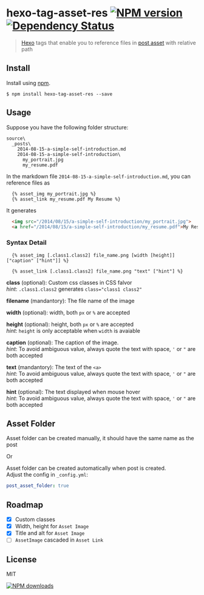 hexo-tag-asset-res  [![NPM version][npm-image]][npm-url] [![Dependency Status][depstat-image]][depstat-url]
==================

> [Hexo][hexo-url] tags that enable you to reference files in [post asset] with relative path

## Install

Install using [npm][npm-url].

    $ npm install hexo-tag-asset-res --save

## Usage

Suppose you have the following folder structure:
```
source\
  _posts\
    2014-08-15-a-simple-self-introduction.md
    2014-08-15-a-simple-self-introduction\
      my_portrait.jpg
      my_resume.pdf
```

In the markdown file `2014-08-15-a-simple-self-introduction.md`, you can reference files as

```
  {% asset_img my_portrait.jpg %}
  {% asset_link my_resume.pdf My Resume %}
```
It generates

```html
  <img src="/2014/08/15/a-simple-self-introduction/my_portrait.jpg">
  <a href="/2014/08/15/a-simple-self-introduction/my_resume.pdf">My Resume</a>
```

### Syntax Detail

```
  {% asset_img [.class1.class2] file_name.png [width [height]] ["caption" ["hint"]] %}

  {% asset_link [.class1.class2] file_name.png "text" ["hint"] %}
```

**class** (optional): Custom css classes in CSS falvor  
*hint*: `.class1.class2` generates `class="class1 class2"`

**filename** (mandantory): The file name of the image

**width** (optional): width, both `px` or `%` are accepted

**height** (optional): height, both `px` or `%` are accepted  
*hint*: `height` is only acceptable when `width` is avaiable

**caption** (optional): The caption of the image.  
*hint*: To avoid ambiguous value, always quote the text with space, `'` or `"` are both accepted

**text** (mandantory): The text of the `<a>`  
*hint*: To avoid ambiguous value, always quote the text with space, `'` or `"` are both accepted

**hint** (optional): The text displayed when mouse hover  
*hint*: To avoid ambiguous value, always quote the text with space, `'` or `"` are both accepted

## Asset Folder

Asset folder can be created manually, it should have the same name as the post

Or

Asset folder can be created automatically when post is created.  
Adjust the config in `_config.yml`:

```yaml
post_asset_folder: true
```

## Roadmap

* [x] Custom classes
* [x] Width, height for `Asset Image`
* [x] Title and alt for `Asset Image`
* [ ] `AssetImage` cascaded in `Asset Link`

## License
MIT

[![NPM downloads][npm-downloads]][npm-url]

[homepage]: https://github.com/timnew/hexo-tag-asset-res

[npm-url]: https://npmjs.org/package/hexo-tag-asset-res
[npm-image]: http://img.shields.io/npm/v/hexo-tag-asset-res.svg?style=flat
[npm-downloads]: http://img.shields.io/npm/dm/hexo-tag-asset-res.svg?style=flat

[depstat-url]: https://gemnasium.com/timnew/hexo-tag-asset-res
[depstat-image]: http://img.shields.io/gemnasium/timnew/hexo-tag-asset-res.svg?style=flat

[hexo-url]: http://hexo.io/
[post asset]: http://hexo.io/docs/writing.html#Asset_Folder
